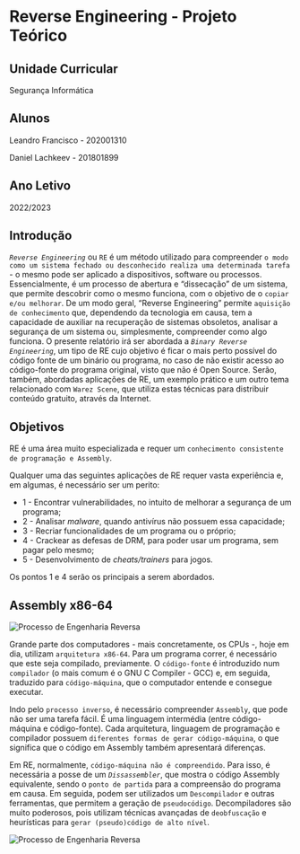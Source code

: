 # Reverse Engineering - Projeto Teórico

## Unidade Curricular

Segurança Informática

## Alunos

Leandro Francisco - 202001310

Daniel Lachkeev - 201801899

## Ano Letivo

2022/2023

## Introdução

*`Reverse Engineering`* ou `RE` é um método utilizado para compreender `o modo como um sistema fechado ou desconhecido realiza uma determinada tarefa` - o mesmo pode ser aplicado a dispositivos, software ou processos.
Essencialmente, é um processo de abertura e “dissecação” de um sistema, que permite descobrir como o mesmo funciona, com o objetivo de o `copiar e/ou melhorar`.
De um modo geral, “Reverse Engineering” permite `aquisição de conhecimento` que, dependendo da tecnologia em causa, tem a capacidade de auxiliar na recuperação de sistemas obsoletos, analisar a segurança de um sistema ou, simplesmente, compreender como algo funciona.
O presente relatório irá ser abordada a *`Binary Reverse Engineering`*, um tipo de RE cujo objetivo é ficar o mais perto possível do código fonte de um binário ou programa, no caso de não existir acesso ao código-fonte do programa original, visto que não é Open Source.
Serão, também, abordadas aplicações de RE, um exemplo prático e um outro tema relacionado com `Warez Scene`, que utiliza estas técnicas para distribuir conteúdo gratuito, através da Internet.

## Objetivos

RE é uma área muito especializada e requer um `conhecimento consistente de programação e Assembly`.

Qualquer uma das seguintes aplicações de RE requer vasta experiência e, em algumas, é necessário ser um perito:
- 1 - Encontrar vulnerabilidades, no intuito de melhorar a segurança de um programa;
- 2 - Analisar *malware*, quando antivírus não possuem essa capacidade;
- 3 - Recriar funcionalidades de um programa ou o próprio;
- 4 - Crackear as defesas de DRM, para poder usar um programa, sem pagar pelo mesmo;
- 5 - Desenvolvimento de *cheats/trainers* para jogos.

Os pontos 1 e 4 serão os principais a serem abordados.

## Assembly x86-64

![Processo de Engenharia Reversa](https://cdn.discordapp.com/attachments/855373378717351936/1047283111953702962/Processo.png)

Grande parte dos computadores - mais concretamente, os CPUs -, hoje em dia, utilizam `arquitetura x86-64`. Para um programa correr, é necessário que este seja compilado, previamente. O `código-fonte` é introduzido num `compilador` (o mais comum é o GNU C Compiler - GCC) e, em seguida, traduzido para `código-máquina`, que o computador entende e consegue executar.

Indo pelo `processo inverso`, é necessário compreender `Assembly`, que pode não ser uma tarefa fácil. É uma linguagem intermédia (entre código-máquina e código-fonte). Cada arquitetura, linguagem de programação e compilador possuem `diferentes formas de gerar código-máquina`, o que significa que o código em Assembly também apresentará diferenças.

Em RE, normalmente, `código-máquina não é compreendido`. Para isso, é necessária a posse de um *`Dissassembler`*, que mostra o código Assembly equivalente, sendo o `ponto de partida` para a compreensão do programa em causa.
Em seguida, podem ser utilizados um `Descompilador` e outras ferramentas, que permitem a geração de `pseudocódigo`. Decompiladores são muito poderosos, pois utilizam técnicas avançadas de `deobfuscação` e heurísticas para `gerar (pseudo)código de alto nível`.

![Processo de Engenharia Reversa](https://cdn.discordapp.com/attachments/855373378717351936/1047267281840902174/image.png)

